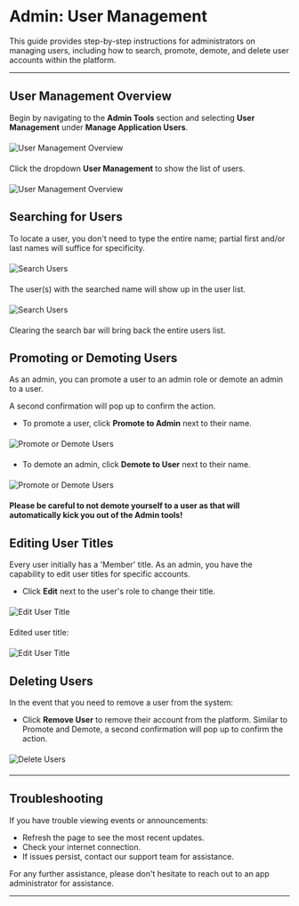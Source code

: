 # Admin: User Management

This guide provides step-by-step instructions for administrators on managing users, including how to search, promote, demote, and delete user accounts within the platform.

---

## User Management Overview

Begin by navigating to the **Admin Tools** section and selecting **User Management** under **Manage Application Users**.

<img src="/assets/dropdown-user-management.png" alt="User Management Overview" style="max-width: 100%; max-height: 300px; width: auto; display: block; margin: 20px auto;">

Click the dropdown **User Management** to show the list of users.

<img src="/assets/dropdown-users.png" alt="User Management Overview" style="max-width: 100%; max-height: 300px; width: auto; display: block; margin: 20px auto;">

## Searching for Users

To locate a user, you don't need to type the entire name; partial first and/or last names will suffice for specificity.

<img src="/assets/search-users.png" alt="Search Users" style="max-width: 100%; max-height: 300px; width: auto; display: block; margin: 20px auto;">

The user(s) with the searched name will show up in the user list.

<img src="/assets/searched-user.png" alt="Search Users" style="max-width: 100%; max-height: 300px; width: auto; display: block; margin: 20px auto;">

Clearing the search bar will bring back the entire users list.

## Promoting or Demoting Users

As an admin, you can promote a user to an admin role or demote an admin to a user.

A second confirmation will pop up to confirm the action.

- To promote a user, click **Promote to Admin** next to their name.

<img src="/assets/promote-user.png" alt="Promote or Demote Users" style="max-width: 100%; max-height: 300px; width: auto; display: block; margin: 20px auto;">

- To demote an admin, click **Demote to User** next to their name.

<img src="/assets/demote-user.png" alt="Promote or Demote Users" style="max-width: 100%; max-height: 300px; width: auto; display: block; margin: 20px auto;">

**Please be careful to not demote yourself to a user as that will automatically kick you out of the Admin tools!**

## Editing User Titles

Every user initially has a 'Member' title. 
As an admin, you have the capability to edit user titles for specific accounts.

- Click **Edit** next to the user's role to change their title.

<img src="/assets/edit-user-title.png" alt="Edit User Title" style="max-width: 100%; max-height: 300px; width: auto; display: block; margin: 20px auto;">

Edited user title:

<img src="/assets/edited-user-title.png" alt="Edit User Title" style="max-width: 100%; max-height: 300px; width: auto; display: block; margin: 20px auto;">

## Deleting Users

In the event that you need to remove a user from the system:

- Click **Remove User** to remove their account from the platform. Similar to Promote and Demote, a second confirmation will pop up to confirm the action.

<img src="/assets/remove-user.png" alt="Delete Users" style="max-width: 100%; max-height: 300px; width: auto; display: block; margin: 20px auto;">

---

## Troubleshooting

If you have trouble viewing events or announcements:

- Refresh the page to see the most recent updates.
- Check your internet connection.
- If issues persist, contact our support team for assistance.

For any further assistance, please don't hesitate to reach out to an app administrator for assistance.

---
